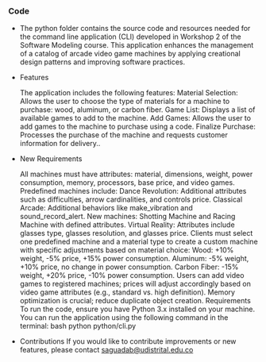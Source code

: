### Code

- The python folder contains the source code and resources needed for the command line application (CLI) developed in
  Workshop 2 of the Software Modeling course. This application enhances the management of a catalog of arcade video game
  machines by applying creational design patterns and improving software practices.
	
- Features

	The application includes the following features:
Material Selection: Allows the user to choose the type of materials for a machine to purchase: wood, aluminum, or carbon fiber.
Game List: Displays a list of available games to add to the machine.
Add Games: Allows the user to add games to the machine to purchase using a code.
Finalize Purchase: Processes the purchase of the machine and requests customer information for delivery..

- New Requirements

	All machines must have attributes: material, dimensions, weight, power consumption, memory, processors, base price, and video games.
Predefined machines include:
Dance Revolution: Additional attributes such as difficulties, arrow cardinalities, and controls price.
Classical Arcade: Additional behaviors like make_vibration and sound_record_alert.
New machines: Shotting Machine and Racing Machine with defined attributes.
Virtual Reality: Attributes include glasses type, glasses resolution, and glasses price.
Clients must select one predefined machine and a material type to create a custom machine with specific adjustments based on material choice:
Wood: +10% weight, -5% price, +15% power consumption.
Aluminum: -5% weight, +10% price, no change in power consumption.
Carbon Fiber: -15% weight, +20% price, -10% power consumption.
Users can add video games to registered machines; prices will adjust accordingly based on video game attributes (e.g., standard vs. high definition).
Memory optimization is crucial; reduce duplicate object creation.
Requirements
To run the code, ensure you have Python 3.x installed on your machine. You can run the application using the following command in the terminal:
bash
python python/cli.py

- Contributions
If you would like to contribute improvements or new features, please contact saguadab@udistrital.edu.co
